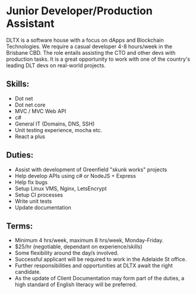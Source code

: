 # Junior Developer/Production Assistant 

DLTX is a software house with a focus on dApps and Blockchain Technologies. We require a casual developer 4-8 hours/week in the Brisbane CBD. The role entails assisting the CTO and other devs with production tasks. It is a great opportunity to work with one of the country's leading DLT devs on real-world projects. 
 
## Skills: 
* Dot net  
* Dot net core 
* MVC / MVC Web API 
* c# 
* General IT (Domains, DNS, SSH) 
* Unit testing experience, mocha etc. 
* React a plus 
 
## Duties: 
* Assist with development of Greenfield "skunk works" projects  
* Help develop APIs using c# or NodeJS + Express 
* Help fix bugs 
* Setup Linux VMS, Nginx, LetsEncrypt 
* Setup CI processes 
* Write unit tests 
* Update documentation 
 
## Terms: 
* Minimum 4 hrs/week, maximum 8 hrs/week, Monday-Friday. 
* $25/hr (negotiable, dependant on experience/skills) 
* Some flexibility around the day/s involved. 
* Successful applicant will be required to work in the Adelaide St office. 
* Further responsibilities and opportunities at DLTX await the right candidate. 
* As the update of Client Documentation may form part of the duties, a high standard of English literacy will be preferred.
